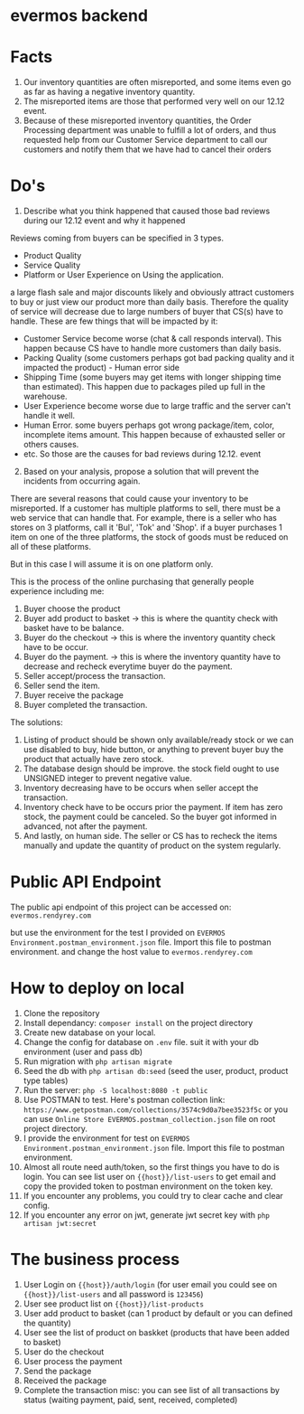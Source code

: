 # evermos backend

# Facts
1. Our inventory quantities are often misreported, and some items even go as far as having a negative inventory quantity.
2. The misreported items are those that performed very well on our 12.12 event.
3. Because of these misreported inventory quantities, the Order Processing department was unable to fulfill a lot of orders, and thus requested help from our Customer Service department to call our customers and notify them that we have had to cancel their orders

# Do's
1. Describe what you think happened that caused those bad reviews during our 12.12 event and why it happened

Reviews coming from buyers can be specified in 3 types.
- Product Quality
- Service Quality
- Platform or User Experience on Using the application.


a large flash sale and major discounts likely and obviously attract customers to buy or just view our product more than daily basis. Therefore the quality of service will decrease due to large numbers of buyer that CS(s) have to handle.
These are few things that will be impacted by it:
- Customer Service become worse (chat & call responds interval). This happen because CS have to handle more customers than daily basis.
- Packing Quality (some customers perhaps got bad packing quality and it impacted the product) - Human error side
- Shipping Time (some buyers may get items with longer shipping time than estimated). This happen due to packages piled up full in the warehouse.
- User Experience become worse due to large traffic and the server can't handle it well.
- Human Error. some buyers perhaps got wrong package/item, color, incomplete items amount. This happen because of exhausted seller or others causes.
- etc.
So those are the causes for bad reviews during 12.12. event

2. Based on your analysis, propose a solution that will prevent the incidents from occurring again.

There are several reasons that could cause your inventory to be misreported.
If a customer has multiple platforms to sell, there must be a web service that can handle that. For example, there is a seller who has stores on 3 platforms, call it 'Bul', 'Tok' and 'Shop'. if a buyer purchases 1 item on one of the three platforms, the stock of goods must be reduced on all of these platforms.

But in this case I will assume it is on one platform only.

This is the process of the online purchasing that generally people experience including me:
1. Buyer choose the product
2. Buyer add product to basket -> this is where the quantity check with basket have to be balance.
3. Buyer do the checkout -> this is where the inventory quantity check have to be occur.
4. Buyer do the payment. -> this is where the inventory quantity have to decrease and recheck everytime buyer do the payment.
5. Seller accept/process the transaction.
6. Seller send the item.
7. Buyer receive the package
8. Buyer completed the transaction.

The solutions:
1. Listing of product should be shown only available/ready stock or we can use disabled to buy, hide button, or anything to prevent buyer buy the product that actually have zero stock.
2. The database design should be improve. the stock field ought to use UNSIGNED integer to prevent negative value.
3. Inventory decreasing have to be occurs when seller accept the transaction.
4. Inventory check have to be occurs prior the payment. If item has zero stock, the payment could be canceled. So the buyer got informed in advanced, not after the payment.
5. And lastly, on human side. The seller or CS has to recheck the items manually and update the quantity of product on the system regularly.

# Public API Endpoint
The public api endpoint of this project can be accessed on:
`evermos.rendyrey.com`

but use the environment for the test I provided on `EVERMOS Environment.postman_environment.json` file. Import this file to postman environment.
and change the host value to `evermos.rendyrey.com`

# How to deploy on local
1. Clone the repository
2. Install dependancy: `composer install` on the project directory
3. Create new database on your local.
4. Change the config for database on `.env` file. suit it with your db environment (user and pass db)
5. Run migration with `php artisan migrate`
6. Seed the db with `php artisan db:seed` (seed the user, product, product type tables) 
7. Run the server: `php -S localhost:8080 -t public`
8. Use POSTMAN to test. Here's postman collection link: `https://www.getpostman.com/collections/3574c9d0a7bee3523f5c`
or you can use `Online Store EVERMOS.postman_collection.json` file on root project directory.
9. I provide the environment for test on `EVERMOS Environment.postman_environment.json` file. Import this file to postman environment.
10. Almost all route need auth/token, so the first things you have to do is login. You can see list user on `{{host}}/list-users` to get email and copy the provided token to postman environment on the token key.
11. If you encounter any problems, you could try to clear cache and clear config.
12. If you encounter any error on jwt, generate jwt secret key with `php artisan jwt:secret`

# The business process
1. User Login on `{{host}}/auth/login` (for user email you could see on `{{host}}/list-users` and all password is `123456`)
2. User see product list on `{{host}}/list-products`
3. User add product to basket (can 1 product by default or you can defined the quantity)
4. User see the list of product on baskket (products that have been added to basket)
5. User do the checkout
6. User process the payment
7. Send the package
8. Received the package
9. Complete the transaction
misc: you can see list of all transactions by status (waiting payment, paid, sent, received, completed)
